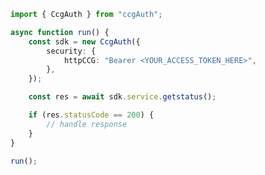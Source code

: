 <!-- Start SDK Example Usage [usage] -->
```typescript
import { CcgAuth } from "ccgAuth";

async function run() {
    const sdk = new CcgAuth({
        security: {
            httpCCG: "Bearer <YOUR_ACCESS_TOKEN_HERE>",
        },
    });

    const res = await sdk.service.getstatus();

    if (res.statusCode == 200) {
        // handle response
    }
}

run();

```
<!-- End SDK Example Usage [usage] -->